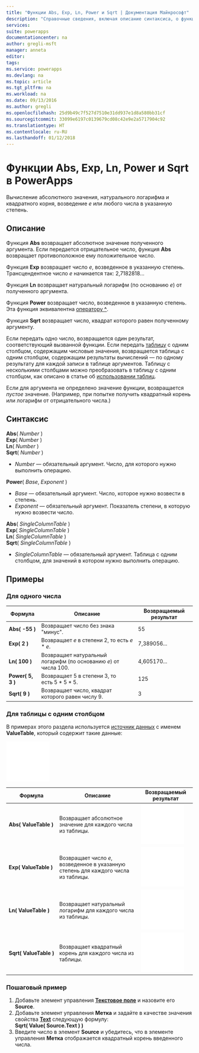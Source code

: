 ```yaml
---
title: "Функции Abs, Exp, Ln, Power и Sqrt | Документация Майкрософт"
description: "Справочные сведения, включая описание синтаксиса, о функциях Abs, Exp, Ln, Power и Sqrt в PowerApps"
services: 
suite: powerapps
documentationcenter: na
author: gregli-msft
manager: anneta
editor: 
tags: 
ms.service: powerapps
ms.devlang: na
ms.topic: article
ms.tgt_pltfrm: na
ms.workload: na
ms.date: 09/13/2016
ms.author: gregli
ms.openlocfilehash: 25d9b49c7f527d7510e31dd937e1d8a580bb31cf
ms.sourcegitcommit: 33099e6197c0139679cd08c42e9e2a5717904c92
ms.translationtype: HT
ms.contentlocale: ru-RU
ms.lasthandoff: 01/12/2018
---
```

# <a name="abs-exp-ln-power-and-sqrt-functions-in-powerapps"></a>Функции Abs, Exp, Ln, Power и Sqrt в PowerApps
Вычисление абсолютного значения, натурального логарифма и квадратного корня, возведение *e* или любого числа в указанную степень.

## <a name="description"></a>Описание
Функция **Abs** возвращает абсолютное значение полученного аргумента. Если передается отрицательное число, функция **Abs** возвращает противоположное ему положительное число.

Функция **Exp** возвращает число *e*, возведенное в указанную степень.  Трансцендентное число *e* начинается так: 2,7182818...

Функция **Ln** возвращает натуральный логарифм (по основанию *e*) от полученного аргумента.

Функция **Power** возвращает число, возведенное в указанную степень.  Эта функция эквивалентна [оператору **^**](operators.md).

Функция **Sqrt** возвращает число, квадрат которого равен полученному аргументу.

Если передать одно число, возвращается один результат, соответствующий вызванной функции.  Если передать [таблицу](../working-with-tables.md) с одним столбцом, содержащим числовые значения, возвращается таблица с одним столбцом, содержащим результаты вычислений — по одному результату для каждой записи в таблице аргументов. Таблицу с несколькими столбцами можно преобразовать в таблицу с одним столбцом, как описано в статье об [использовании таблиц](../working-with-tables.md).  

Если для аргумента не определено значение функции, возвращается *пустое* значение.  (Например, при попытке получить квадратный корень или логарифм от отрицательного числа.)

## <a name="syntax"></a>Синтаксис
**Abs**( *Number* )<br>**Exp**( *Number* )<br>**Ln**( *Number* )<br>**Sqrt**( *Number* )

* *Number* — обязательный аргумент. Число, для которого нужно выполнить операцию.

**Power**( *Base*, *Exponent* )

* *Base* — обязательный аргумент. Число, которое нужно возвести в степень.
* *Exponent* — обязательный аргумент. Показатель степени, в которую нужно возвести число.

**Abs**( *SingleColumnTable* )<br>**Exp**( *SingleColumnTable* )<br>**Ln**( *SingleColumnTable* )<br>**Sqrt**( *SingleColumnTable* )

* *SingleColumnTable* — обязательный аргумент. Таблица с одним столбцом, для значений в котором нужно выполнить операцию.

## <a name="examples"></a>Примеры
### <a name="single-number"></a>Для одного числа
| Формула | Описание | Возвращаемый результат |
| --- | --- | --- |
| **Abs( -55 )** |Возвращает число без знака "минус". |55 |
| **Exp( 2 )** |Возвращает *e* в степени 2, то есть *e* \* *e*. |7,389056... |
| **Ln( 100 )** |Возвращает натуральный логарифм (по основанию *e*) от числа 100. |4,605170... |
| **Power( 5, 3 )** |Возвращает 5 в степени 3, то есть 5 \* 5 \* 5. |125 |
| **Sqrt( 9 )** |Возвращает число, квадрат которого равен числу 9. |3 |

### <a name="single-column-table"></a>Для таблицы с одним столбцом
В примерах этого раздела используется [источник данных](../working-with-data-sources.md) с именем **ValueTable**, который содержит такие данные:

![](media/function-numericals/values.png)

| Формула | Описание | Возвращаемый результат |
| --- | --- | --- |
| **Abs(&nbsp;ValueTable&nbsp;)** |Возвращает абсолютное значение для каждого числа из таблицы. |<style> img { max-width: none } </style> ![](media/function-numericals/values-abs.png) |
| **Exp(&nbsp;ValueTable&nbsp;)** |Возвращает число *e*, возведенное в указанную степень для каждого числа из таблицы. |<style> img { max-width: none } </style> ![](media/function-numericals/values-exp.png) |
| **Ln(&nbsp;ValueTable&nbsp;)** |Возвращает натуральный логарифм для каждого числа из таблицы. |<style> img { max-width: none } </style> ![](media/function-numericals/values-ln.png) |
| **Sqrt(&nbsp;ValueTable&nbsp;)** |Возвращает квадратный корень для каждого числа из таблицы. |![](media/function-numericals/values-sqrt.png) |

### <a name="step-by-step-example"></a>Пошаговый пример
1. Добавьте элемент управления **[Текстовое поле](../controls/control-text-input.md)** и назовите его **Source**.
2. Добавьте элемент управления **Метка** и задайте в качестве значения свойства **[Text](../controls/properties-core.md)** следующую формулу:
   <br>
   **Sqrt( Value( Source.Text ) )**
3. Введите число в элемент **Source** и убедитесь, что в элементе управления **Метка** отображается квадратный корень введенного числа.

